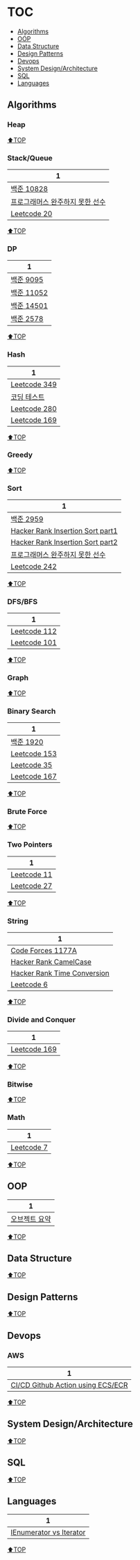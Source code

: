 # TOC
- [Algorithms](#algorithms)
- [OOP](#oop)
- [Data Structure](#data-structure)
- [Design Patterns](#design-patterns)
- [Devops](#devops)
- [System Design/Architecture](#system-designarchitecture)
- [SQL](#sql)
- [Languages](#languages)

## Algorithms
### Heap
[⬆TOP](#TOC)

### Stack/Queue
|1|
|---|
|[백준 10828](Algorithms/Baekjoon/10828_stack.md)|
|[프로그래머스 완주하지 못한 선수](Algorithms/Programmers/완주하지못한선수.md)|
|[Leetcode 20](Algorithms/LeetCode/ValidParentheses.md)|

[⬆TOP](#TOC)

### DP
|1|
|---|
|[백준 9095](Algorithms/Baekjoon/9095_dp.md)|
|[백준 11052](Algorithms/Baekjoon/11052_dp.md)|
|[백준 14501](Algorithms/Baekjoon/14501_dp.md)|
|[백준 2578](Algorithms/Baekjoon/2578_stairs.md)|

[⬆TOP](#TOC)

### Hash
|1|
|---|
|[Leetcode 349](Algorithms/LeetCode/349InterSectionOfTwoArrays.md)|
|[코딩 테스트](Algorithms/Etc/hash_practice.md)|
|[Leetcode 280](Algorithms/LeetCode/InsertDeleteGetRandomO(1).md)|
|[Leetcode 169](https://leetcode.com/problems/majority-element/)|

[⬆TOP](#TOC)

### Greedy
[⬆TOP](#TOC)

### Sort
|1|
|---|
|[백준 2959](Algorithms/Baekjoon/2959KORNISLAV.md)|
|[Hacker Rank Insertion Sort part1](Algorithms/HackerRank/InsertionSort.md)|
|[Hacker Rank Insertion Sort part2](Algorithms/HackerRank/InsertionSort2.md)|
|[프로그래머스 완주하지 못한 선수](Algorithms/Programmers/완주하지못한선수.md)|
|[Leetcode 242](Algorithms/LeetCode/ValidAnagram.md)|

[⬆TOP](#TOC)

### DFS/BFS
|1|
|---|
|[Leetcode 112](Algorithms/LeetCode/112PathSum.md)|
|[Leetcode 101](Algorithms/LeetCode/SymmetricTree.md)|

[⬆TOP](#TOC)

### Graph
[⬆TOP](#TOC)

### Binary Search
|1|
|---|
|[백준 1920](Algorithms/Baekjoon/1920_find_num.md)|
|[Leetcode 153](Algorithms/LeetCode/FindMinimum.md)|
|[Leetcode 35](Algorithms/LeetCode/SearchInsertion.md)|
|[Leetcode 167](Algorithms/LeetCode/TwoSum2.md)|

[⬆TOP](#TOC)

### Brute Force
[⬆TOP](#TOC)

### Two Pointers
|1|
|---|
|[Leetcode 11](Algorithms/LeetCode/ContainerWithMostWater.md)|
|[Leetcode 27](Algorithms/LeetCode/RemoveElement.md)|

[⬆TOP](#TOC)

### String
|1|
|---|
|[Code Forces 1177A](Algorithms/CodeForces/1177a.md)|
|[Hacker Rank CamelCase](Algorithms/HackerRank/CamelCase.md)|
|[Hacker Rank Time Conversion](Algorithms/HackerRank/TimeConversion.md)|
|[Leetcode 6](Algorithms/LeetCode/ZigZagConversion.md)|

[⬆TOP](#TOC)

### Divide and Conquer
|1|
|---|
|[Leetcode 169](https://leetcode.com/problems/majority-element/)|

[⬆TOP](#TOC)

### Bitwise
[⬆TOP](#TOC)

### Math
|1|
|---|
|[Leetcode 7](Algorithms/LeetCode/ReverseInteger.md)|

[⬆TOP](#TOC)

## OOP
|1|
|---|
|[오브젝트 요약](OOP/오브젝트/오브젝트.md)|

[⬆TOP](#TOC)

## Data Structure
[⬆TOP](#TOC)

## Design Patterns
[⬆TOP](#TOC)

## Devops
### AWS
|1|
|---|
|[CI/CD Github Action using ECS/ECR](/AWS/ci_github_action.md)|

[⬆TOP](#TOC)

## System Design/Architecture
[⬆TOP](#TOC)

## SQL
[⬆TOP](#TOC)

## Languages
|1|
|---|
|[IEnumerator vs Iterator](Languages/IEnumerator.md)|

[⬆TOP](#TOC)